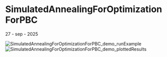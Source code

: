 # SimulatedAnnealingForOptimizationForPBC
27 - sep - 2025

![SimulatedAnnealingForOptimizationForPBC_demo_runExample](https://github.com/user-attachments/assets/44094143-cc3c-4af0-a248-461ad76dbc3b)![SimulatedAnnealingForOptimizationForPBC_demo_plottedResults](https://github.com/user-attachments/assets/34a33848-e814-4914-b92e-2c545d415b0c)
